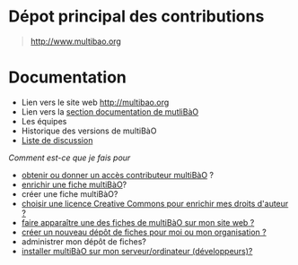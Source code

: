 # Dépot principal des contributions

> http://www.multibao.org

# Documentation

* Lien vers le site web http://multibao.org
* Lien vers la [section documentation de mutliBàO](https://github.com/multibao/documentation)
* Les équipes
* Historique des versions de multiBàO
* [Liste de discussion](http://lists.imaginationforpeople.org/cgi-bin/mailman/listinfo/multibao)

*Comment est-ce que je fais pour*

* [obtenir ou donner un accès contributeur multiBàO](https://github.com/multibao/contributions/blob/master/pages/documentation/obtenir_donner_acces_contributeur.md)
?
* [enrichir une fiche multiBàO](https://github.com/multibao/contributions/blob/master/pages/enrichir_les_ressources_communes_existantes_via_l_editeur.md)?
* créer une fiche multiBàO?
* [choisir une licence Creative Commons pour enrichir mes droits d'auteur ?](http://creativecommons.fr/licences/)
* [faire apparaître une des fiches de multiBàO sur mon site web ?](https://github.com/multibao/contributions/blob/master/pages/faire_apparaitre_et_synchroniser_les_ressources_avec_votre_site.md)
* [créer un nouveau dépôt de fiches pour moi ou mon organisation ?](https://github.com/multibao/contributions/blob/master/pages/creer_et_mutualiser_un_dossier_de_fiches.md)
* administrer mon dépôt de fiches?
* [installer multiBàO sur mon serveur/ordinateur (développeurs)?](https://github.com/multibao/site/blob/master/README.md)
